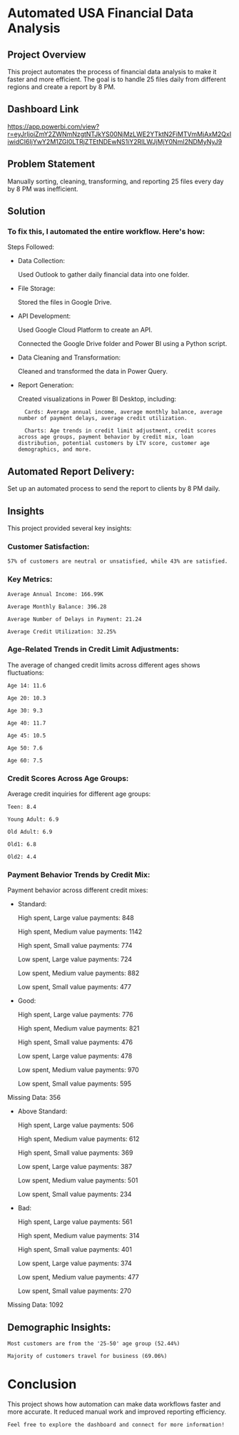 
# **Automated USA Financial Data Analysis**

## Project Overview
This project automates the process of financial data analysis to make it faster and more efficient. The goal is to handle 25 files daily from different regions and create a report by 8 PM.

## Dashboard Link
https://app.powerbi.com/view?r=eyJrIjoiZmY2ZWNmNzgtNTJkYS00NjMzLWE2YTktN2FiMTVmMjAxM2QxIiwidCI6IjYwY2M1ZGI0LTRjZTEtNDEwNS1iY2RlLWJjMjY0NmI2NDMyNyJ9

## Problem Statement
Manually sorting, cleaning, transforming, and reporting 25 files every day by 8 PM was inefficient.

## Solution
### To fix this, I automated the entire workflow. Here's how:

Steps Followed:
* Data Collection:

    Used Outlook to gather daily financial data into one folder.

* File Storage:

    Stored the files in Google Drive.

* API Development:

    Used Google Cloud Platform to create an API.

    Connected the Google Drive folder and Power BI using a Python script.

* Data Cleaning and Transformation:

    Cleaned and transformed the data in Power Query.

* Report Generation:

    Created visualizations in Power BI Desktop, including:

        Cards: Average annual income, average monthly balance, average number of payment delays, average credit utilization.

        Charts: Age trends in credit limit adjustment, credit scores across age groups, payment behavior by credit mix, loan distribution, potential customers by LTV score, customer age demographics, and more.

## Automated Report Delivery:

Set up an automated process to send the report to clients by 8 PM daily.




## Insights
This project provided several key insights:

### Customer Satisfaction:

    57% of customers are neutral or unsatisfied, while 43% are satisfied.

### Key Metrics:

    Average Annual Income: 166.99K

    Average Monthly Balance: 396.28

    Average Number of Delays in Payment: 21.24

    Average Credit Utilization: 32.25%

### Age-Related Trends in Credit Limit Adjustments:

The average of changed credit limits across different ages shows fluctuations:

    Age 14: 11.6

    Age 20: 10.3

    Age 30: 9.3

    Age 40: 11.7

    Age 45: 10.5

    Age 50: 7.6

    Age 60: 7.5

### Credit Scores Across Age Groups:

Average credit inquiries for different age groups:

    Teen: 8.4

    Young Adult: 6.9

    Old Adult: 6.9

    Old1: 6.8

    Old2: 4.4

### Payment Behavior Trends by Credit Mix:

Payment behavior across different credit mixes:

* Standard:

    High spent, Large value payments: 848

    High spent, Medium value payments: 1142

    High spent, Small value payments: 774

    Low spent, Large value payments: 724

    Low spent, Medium value payments: 882

    Low spent, Small value payments: 477

* Good:

    High spent, Large value payments: 776

    High spent, Medium value payments: 821

    High spent, Small value payments: 476

    Low spent, Large value payments: 478

    Low spent, Medium value payments: 970

    Low spent, Small value payments: 595

Missing Data: 356

* Above Standard:

    High spent, Large value payments: 506

    High spent, Medium value payments: 612

    High spent, Small value payments: 369

    Low spent, Large value payments: 387

    Low spent, Medium value payments: 501

    Low spent, Small value payments: 234

* Bad:

    High spent, Large value payments: 561

    High spent, Medium value payments: 314

    High spent, Small value payments: 401

    Low spent, Large value payments: 374

    Low spent, Medium value payments: 477

    Low spent, Small value payments: 270

Missing Data: 1092

## Demographic Insights:

    Most customers are from the '25-50' age group (52.44%)

    Majority of customers travel for business (69.06%)

# **Conclusion**
This project shows how automation can make data workflows faster and more accurate. It reduced manual work and improved reporting efficiency.

    Feel free to explore the dashboard and connect for more information!
